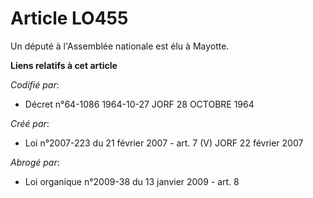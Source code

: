 # Article LO455

Un député à l'Assemblée nationale est élu à Mayotte.

**Liens relatifs à cet article**

_Codifié par_:

  - Décret n°64-1086 1964-10-27 JORF 28 OCTOBRE 1964

_Créé par_:

  - Loi n°2007-223 du 21 février 2007 - art. 7 (V) JORF 22 février 2007

_Abrogé par_:

  - Loi organique n°2009-38 du 13 janvier 2009 - art. 8

